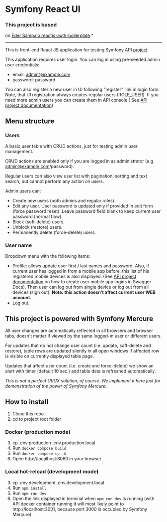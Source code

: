 # Symfony React UI

### This project is based
on [Eder Sampaio reactjs-auth-boilerplate](https://github.com/ederssouza/reactjs-auth-boilerplate).*

-----

This is front-end React JS application for testing Symfony API [project](https://github.com/alex3493/symfony-api)

This application requires user login. You can log in using pre-seeded admin user credentials:

- email: admin@example.com
- password: password

You can also register a new user in UI following "register" link in login form. Note, that UI registration
always creates regular users (ROLE_USER). If you need more admin users you can create them in API console (
See [API project documentation](https://github.com/alex3493/symfony-api/blob/main/Readme.md))

## Menu structure

### Users

A basic user table with CRUD actions, just for testing admin user management.

CRUD actions are enabled only if you are logged in as administrator (e.g. admin@example.com/password).

Regular users can also view user list with pagination, sorting and text search, but cannot perform any action on users.

Admin users can:
- Create new users (both admins and regular roles).
- Edit any user. User password is updated only if provided in edit form (force password reset). Leave password field blank to keep current user password (normal flow).
- Block (soft-delete) users.
- Unblock (restore) users.
- Permanently delete (force-delete) users.

### User name

Dropdown menu with the following items:

- Profile: allows update user first / last names and password. Also, if current user has logged in from a mobile app
  before, this list of his registered mobile devices
  is also displayed. (See [API project documentation](https://github.com/alex3493/symfony-api/blob/main/Readme.md) on
  how to create user
  mobile app logins in Swagger Docs). Then user can log out from single device or log out from all devices (sign out).
  **Note: this action doesn't affect current user WEB account.**
- Log out.

## This project is powered with Symfony Mercure

All user changes are automatically reflected in all browsers and browser tabs, doesn't matter if viewed by the same logged-in user or different users.

For updates that do not change user count (i.e. update, soft-delete and restore), table rows are updated silently in all open windows if affected row is visible on currently displayed table page.

Updates that affect user count (i.e. create and force-delete) we show an alert with timer (default 10 sec.) and table data is refreshed automatically.

*This is not a perfect UI/UX solution, of course. We implement it here just for demonstration of the power of Symfony Mercure.*

## How to install

1. Clone this repo
2. cd to project root folder

### Docker (production mode)

3. cp .env.production .env.production.local
4. Run `docker compose build`
5. Run `docker compose up -d`
6. Open http://localhost:8080 in your browser

### Local hot-reload (development mode)

3. cp .env.development .env.development.local
4. Run `npm install`
5. Run `npm run dev`
6. Open the link displayed in terminal when `npm run dev` is running (with API docker container running it will most
   likely point to http://localhost:3001, because port 3000 is occupied by Symfony Mercure)




